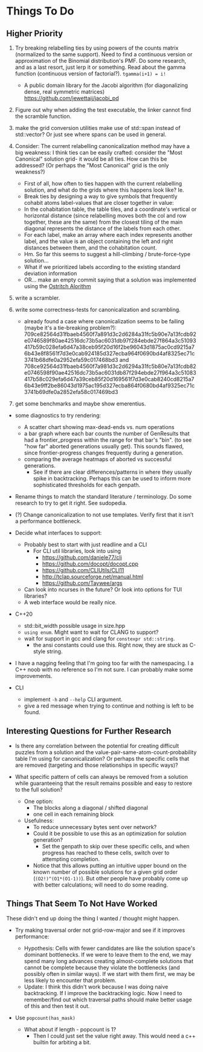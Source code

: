
# Things To Do

## Higher Priority

1. Try breaking relabelling ties by using powers of the counts matrix (normalized to the same support). Need to find a continuous version or approximation of the Binomial distribution's PMF. Do some research, and as a last resort, just lerp it or something. Read about the gamma function (continuous version of factorial?). `tgamma(i+1) = i!`
    - A public domain library for the Jacobi algorithm (for diagonalizing dense, real symmetric matrices) https://github.com/jewettaij/jacobi_pd

1. Figure out why when adding the test executable, the linker cannot find the scramble function.

1. make the grid conversion utilities make use of std::span instead of std::vector? Or just see where spans can be used in general.

1. Consider: The current relabelling canonicalization method may have a big weakness: I think ties can be easily crafted: consider the "Most Canonical" solution grid- it would be all ties. How can this be addressed? (Or perhaps the "Most Canonical" grid is the only weakness?)
    - First of all, how often to ties happen with the current relabelling solution, and what do the grids where this happens look like? Ie. 
    - Break ties by designing a way to give symbols that frequently cohabit atoms label-values that are closer together in value:
    - In the cohabitation table, the table tiles, and a coordinate's vertical or horizontal distance (since relabelling moves both the col and row together, these are the same) from the closest tiling of the main diagonal represents the distance of the labels from each other.
    - For each label, make an array where each index represents another label, and the value is an object containing the left and right distances between them, and the cohabitation count.
    - Hm. So far this seems to suggest a hill-climbing / brute-force-type solution...
    - What if we prioritized labels according to the existing standard deviation information
    - OR... make an empty commit saying that a solution was implemented using the [Ostritch Alorithm](https://en.wikipedia.org/wiki/Ostrich_algorithm)

1. write a scrambler.
1. write some correctness-tests for canonicalization and scrambling.
    - already found a case where canonicalization seems to be failing (maybe it's a tie-breaking problem?): 709ce82564d31fbaeb4560f7a891d3c2d6284a31fc5b90e7a13fcdb92e0746589f80ae42516dc73b5ac6031db97f284ebde27f864a3c51093417b59c028efa6d47a38ceb95f20d16f2be96043d1875ac0cd9215a76b43e8f8561f7d3e0cab924185d327ecba964f0690bd4af8325ec71c3741b68dfe0a2952efa59c017468bd3 and 708ce92564d31fbaeb4560f7a981d3c2d6294a31fc5b80e7a13fcdb82e0746598f90ae42516dc73b5ac6031db87f294ebde27f964a3c51083417b58c029efa6d47a39ceb85f20d169561f7d3e0cab8240cd8215a76b43e9ff2be86043d1975ac195d327ecba864f0680bd4af9325ec71c3741b69dfe0a2852efa58c017469bd3
1. get some benchmarks and maybe show emerentius.

- some diagnostics to try rendering:
  - A scatter chart showing max-dead-ends vs. num operations
  - a bar graph where each bar counts the number of GenResults that had a frontier_progress within the range for that bar's "bin". (to see "how far" aborted generations usually get). This sounds flawed, since frontier-progress changes frequently during a generation.
  - comparing the average heatmaps of aborted vs successful generations.
    - See if there are clear differences/patterns in where they usually spike in backtracking. Perhaps this can be used to inform more sophisticated thresholds for each genpath.
- Rename things to match the standard literature / terminology. Do some research to try to get it right. See sudopedia.

- (?) Change canonicalization to not use templates. Verify first that it isn't a performance bottleneck.
- Decide what interfaces to support:
  - Probably best to start with just readline and a CLI
    - For CLI util libraries, look into using
      - https://github.com/daniele77/cli
      - https://github.com/docopt/docopt.cpp
      - https://github.com/CLIUtils/CLI11
      - http://tclap.sourceforge.net/manual.html
      - https://github.com/Taywee/args
  - Can look into ncurses in the future? Or look into options for TUI libraries?
  - A web interface would be really nice.
- C++20
  - std::bit_width possible usage in size.hpp
  - `using enum`. Might want to wait for CLANG to support?
  - wait for support in gcc and clang for `constexpr std::string`.
    - the ansi constants could use this. Right now, they are stuck as C-style string.
- I have a nagging feeling that I'm going too far with the namespacing. I a C++ noob with no reference so I'm not sure. I can probably make some improvements.
- CLI
  - implement `-h` and `--help` CLI argument.
  - give a red message when trying to continue and nothing is left to be found.

## Interesting Questions for Further Research

- Is there any correlation between the potential for creating difficult puzzles from a solution and the value-pair-same-atom-count-probability table I'm using for canonicalization? Or perhaps the specific cells that are removed (targeting and those relationships in specific ways)?

- What specific pattern of cells can always be removed from a solution while guaranteeing that the result remains possible and easy to restore to the full solution?
  - One option:
    - The blocks along a diagonal / shifted diagonal
    - one cell in each remaining block
  - Usefulness:
    - To reduce unnecessary bytes sent over network?
    - Could it be possible to use this as an optimization for solution generation?
      - Set the genpath to skip over these specific cells, and when progress has reached to these cells, switch over to attempting completion.
    - Notice that this allows putting an intuitive upper bound on the known number of possible solutions for a given grid order (`(O2!)^(O1*(O1-1))`). But other people have probably come up with better calculations; will need to do some reading.

## Things That Seem To Not Have Worked

These didn't end up doing the thing I wanted / thought might happen.

- Try making traversal order not grid-row-major and see if it improves performance:
  - Hypothesis: Cells with fewer candidates are like the solution space's dominant bottlenecks. If we were to leave them to the end, we may spend many long advances creating almost-complete solutions that cannot be complete because they violate the bottlenecks (and possibly often in similar ways). If we start with them first, we may be less likely to encounter that problem.
  - Update: I think this didn't work because I was doing naive backtracking. If I improve the backtracking logic. Now I need to remember/find out which traversal paths should make better usage of this and then test it out.

- Use `popcount(has_mask)`
  - What about if length - popcount is 1?
    - Then I could just set the value right away. This would need a c++ builtin for arbiting a bit.